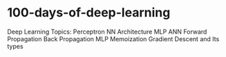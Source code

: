 # 100-days-of-deep-learning

Deep Learning Topics:
Perceptron
NN Architecture
MLP
ANN
Forward Propagation 
Back Propagation
MLP Memoization
Gradient Descent and Its types


